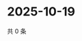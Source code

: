 # 2025-10-19

共 0 条

<!-- BEGIN ZHIHUQUESTIONS -->
<!-- 最后更新时间 Sun Oct 19 2025 16:13:13 GMT+0800 (China Standard Time) -->

<!-- END ZHIHUQUESTIONS -->
